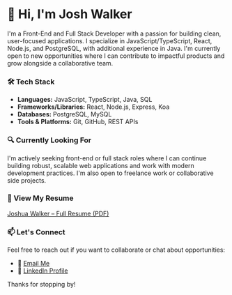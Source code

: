 # 👋 Hi, I'm Josh Walker

I'm a Front-End and Full Stack Developer with a passion for building clean, user-focused applications. I specialize in JavaScript/TypeScript, React, Node.js, and PostgreSQL, with additional experience in Java. I'm currently open to new opportunities where I can contribute to impactful products and grow alongside a collaborative team.

### 🛠 Tech Stack
- **Languages:** JavaScript, TypeScript, Java, SQL
- **Frameworks/Libraries:** React, Node.js, Express, Koa
- **Databases:** PostgreSQL, MySQL
- **Tools & Platforms:** Git, GitHub, REST APIs

### 🔍 Currently Looking For
I'm actively seeking front-end or full stack roles where I can continue building robust, scalable web applications and work with modern development practices. I'm also open to freelance work or collaborative side projects.

### 📄 View My Resume
[Joshua Walker – Full Resume (PDF)](https://joshwalker9115.github.io/assets/Joshua_Walker_Resume.pdf)

### 📫 Let's Connect
Feel free to reach out if you want to collaborate or chat about opportunities:
- 📧 [Email Me](https://joshwalker9115.github.io/#contact)
- 💼 [LinkedIn Profile](https://www.linkedin.com/in/joshua--walker/)

Thanks for stopping by!

<!--
**joshwalker9115/joshwalker9115** is a ✨ _special_ ✨ repository because its `README.md` (this file) appears on your GitHub profile.

Here are some ideas to get you started:

- 🔭 I’m currently working on ...
- 🌱 I’m currently learning ...
- 👯 I’m looking to collaborate on ...
- 🤔 I’m looking for help with ...
- 💬 Ask me about ...
- 📫 How to reach me: ...
- 😄 Pronouns: ...
- ⚡ Fun fact: ...
-->
